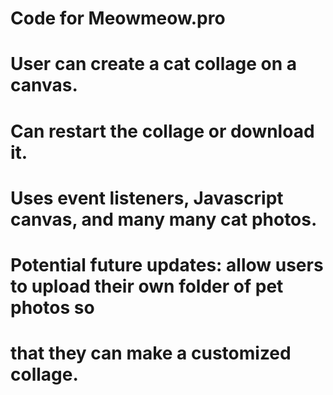 # Code for Meowmeow.pro
# User can create a cat collage on a canvas. 
# Can restart the collage or download it.
# Uses event listeners, Javascript canvas, and many many cat photos.
#
# Potential future updates: allow users to upload their own folder of pet photos so 
# that they can make a customized collage.

